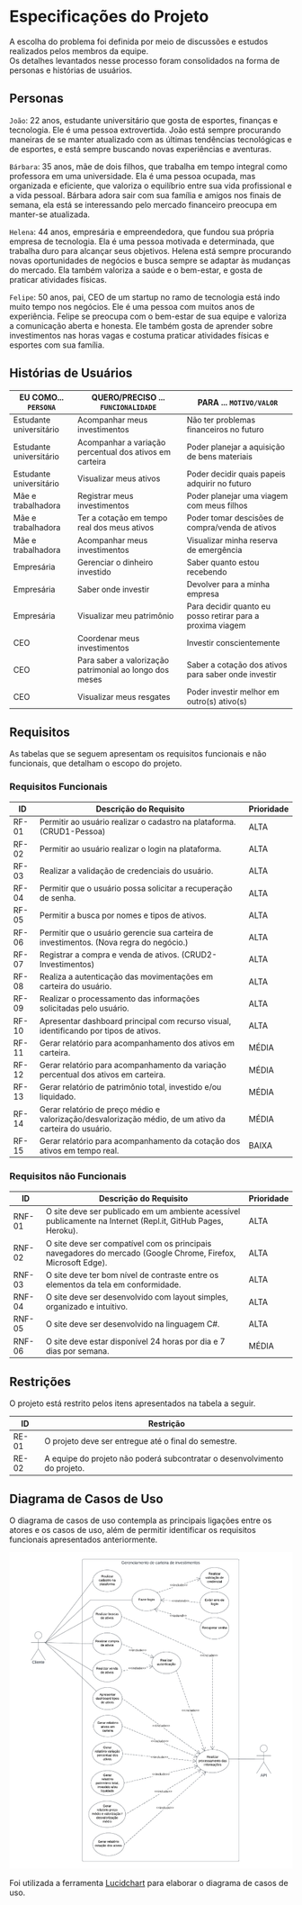 # Especificações do Projeto

A escolha do problema foi definida por meio de discussões e estudos realizados pelos membros da equipe.  
Os detalhes levantados nesse processo foram consolidados na forma de personas e histórias de usuários.

## Personas

`João`: 22 anos, estudante universitário que gosta de esportes, finanças e tecnologia. Ele é uma pessoa extrovertida. João está sempre procurando maneiras de se manter atualizado com as últimas tendências tecnológicas e de esportes, e está sempre buscando novas experiências e aventuras.

`Bárbara`: 35 anos, mãe de dois filhos, que trabalha em tempo integral como professora em uma universidade. Ela é uma pessoa ocupada, mas organizada e eficiente, que valoriza o equilíbrio entre sua vida profissional e a vida pessoal. Bárbara adora sair com sua família e amigos nos finais de semana, ela está se interessando pelo mercado financeiro preocupa em manter-se atualizada.

`Helena`: 44 anos, empresária e empreendedora, que fundou sua própria empresa de tecnologia. Ela é uma pessoa motivada e determinada, que trabalha duro para alcançar seus objetivos. Helena está sempre procurando novas oportunidades de negócios e busca sempre se adaptar às mudanças do mercado. Ela também valoriza a saúde e o bem-estar, e gosta de praticar atividades físicas.

`Felipe`: 50 anos, pai, CEO de um startup no ramo de tecnologia está indo muito tempo nos negócios. Ele é uma pessoa com muitos anos de experiência. Felipe se preocupa com o bem-estar de sua equipe e valoriza a comunicação aberta e honesta. Ele também gosta de aprender sobre investimentos nas horas vagas e costuma praticar atividades físicas e esportes com sua família. 

## Histórias de Usuários

| EU COMO... `PERSONA`    | QUERO/PRECISO ... `FUNCIONALIDADE`                 | PARA ... `MOTIVO/VALOR`                              |
|-------------------------|----------------------------------------------------|------------------------------------------------------|
| Estudante universitário | Acompanhar meus investimentos                      | Não ter problemas financeiros no futuro              |
| Estudante universitário | Acompanhar a variação percentual dos ativos em carteira | Poder planejar a aquisição de bens materiais    |
| Estudante universitário | Visualizar meus ativos                                   | Poder decidir quais papeis adquirir no futuro  |
| Mãe e trabalhadora      | Registrar meus investimentos                       | Poder planejar uma viagem com meus filhos            |
| Mãe e trabalhadora      | Ter a cotação em tempo real dos meus ativos       | Poder tomar descisões de compra/venda de ativos      |
| Mãe e trabalhadora      | Acompanhar meus investimentos                            | Visualizar minha reserva de emergência         |
| Empresária              | Gerenciar o dinheiro investido                     | Saber quanto estou recebendo           |
| Empresária              | Saber onde investir                                | Devolver para a minha empresa          |
| Empresária              | Visualizar meu patrimônio                          | Para decidir quanto eu posso retirar para a proxima viagem |
| CEO                     | Coordenar meus investimentos                       | Investir conscientemente               |
| CEO                     | Para saber a valorização patrimonial ao longo dos meses| Saber a cotação dos ativos para saber onde investir|
| CEO                     | Visualizar meus resgates                           | Poder investir melhor em outro(s) ativo(s)      |

## Requisitos

As tabelas que se seguem apresentam os requisitos funcionais e não funcionais, que detalham o escopo do projeto.

### Requisitos Funcionais

|ID    | Descrição do Requisito  | Prioridade |
|------|-----------------------------------------|----|
|RF-01| Permitir ao usuário realizar o cadastro na plataforma. (CRUD1-Pessoa) | ALTA |**
|RF-02| Permitir ao usuário realizar o login na plataforma. | ALTA |
|RF-03| Realizar a validação de credenciais do usuário. | ALTA | 
|RF-04| Permitir que o usuário possa solicitar a recuperação de senha. | ALTA |
|RF-05| Permitir a busca por nomes e tipos de ativos.   | ALTA |
|RF-06| Permitir que o usuário gerencie sua carteira de investimentos. (Nova regra do negócio.)   | ALTA |**
|RF-07| Registrar a compra e venda de ativos. (CRUD2-Investimentos)   | ALTA |**
|RF-08| Realiza a autenticação das movimentações em carteira do usuário. | ALTA |
|RF-09| Realizar o processamento das informações solicitadas pelo usuário. | ALTA |
|RF-10| Apresentar dashboard principal com recurso visual, identificando por tipos de ativos. | ALTA |
|RF-11| Gerar relatório para acompanhamento dos ativos em carteira. | MÉDIA |
|RF-12| Gerar relatório para acompanhamento da variação percentual dos ativos em carteira. | MÉDIA |
|RF-13| Gerar relatório de patrimônio total, investido e/ou liquidado. | MÉDIA |
|RF-14| Gerar relatório de preço médio e valorização/desvalorização médio, de um ativo da carteira do usuário. | MÉDIA |
|RF-15| Gerar relatório para acompanhamento da cotação dos ativos em tempo real. | BAIXA |

### Requisitos não Funcionais

|ID     | Descrição do Requisito  |Prioridade |
|-------|-------------------------|----|
|RNF-01| O site deve ser publicado em um ambiente acessível publicamente na Internet (Repl.it, GitHub Pages, Heroku).  | ALTA | 
|RNF-02| O site deve ser compatível com os principais navegadores do mercado (Google Chrome, Firefox, Microsoft Edge). | ALTA |
|RNF-03| O site deve ter bom nível de contraste entre os elementos da tela em conformidade. | ALTA |
|RNF-04| O site deve ser desenvolvido com layout simples, organizado e intuitivo. | ALTA |
|RNF-05| O site deve ser desenvolvido na linguagem C#. | ALTA | 
|RNF-06| O site deve estar disponível 24 horas por dia e 7 dias por semana. | MÉDIA | 

## Restrições

O projeto está restrito pelos itens apresentados na tabela a seguir.

|ID| Restrição                                             |
|--|-------------------------------------------------------|
|RE-01| O projeto deve ser entregue até o final do semestre. |
|RE-02| A equipe do projeto não poderá subcontratar o desenvolvimento do projeto. |

## Diagrama de Casos de Uso

O diagrama de casos de uso contempla as principais ligações entre os atores e os casos de uso, além de permitir identificar os requisitos funcionais apresentados anteriormente.

![Diagrama de uso](./img/Diagrama-caso-de-uso.png "Diagrama do sistema")

Foi utilizada a ferramenta [Lucidchart](https://www.lucidchart.com/) para elaborar o diagrama de casos de uso.
